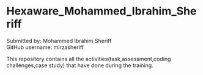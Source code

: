 # Hexaware_Mohammed_Ibrahim_Sheriff
Submitted by: Mohammed Ibrahim Sheriff  
GitHub username: mirzasheriff

This repository contains all the activities(task,assessment,coding challenges,case study) that have done during the training.
